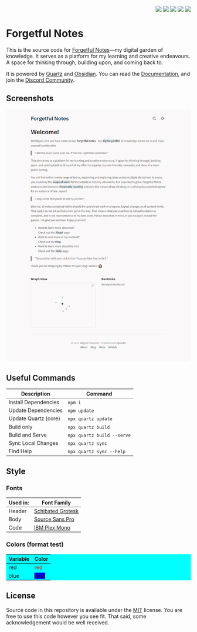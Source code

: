 <p align="right">
  <img src="https://img.shields.io/github/languages/code-size/semanticdata/forgetful-notes" />
  <img src="https://img.shields.io/github/repo-size/semanticdata/forgetful-notes" />
  <img src="https://img.shields.io/github/commit-activity/t/semanticdata/forgetful-notes" />
  <img src="https://img.shields.io/github/last-commit/semanticdata/forgetful-notes" />
  <img src="https://img.shields.io/website/https/forgetfulnotes.com.svg" />
</p>

# Forgetful Notes

This is the source code for [Forgetful Notes](https://forgetfulnotes.com)—my digital garden of knowledge. It serves as a platform for my learning and creative endeavours. A space for thinking through, building upon, and coming back to.

It is powered by [Quartz](https://github.com/jackyzha0/quartz/) and [Obsidian](https://obsidian.md). You can read the [Documentation](https://quartz.jzhao.xyz/), and join the [Discord Community](https://discord.gg/cRFFHYye7t).

## Screenshots

<img alt="Website Screenshot" src="screenshot.png" width="720px" />

## Useful Commands

| Description          | Command                    |
| -------------------- | -------------------------- |
| Install Dependencies | `npm i`                    |
| Update Dependencies  | `npm update`               |
| Update Quartz (core) | `npx quartz update`        |
| Build only           | `npx quartz build`         |
| Build and Serve      | `npx quartz build --serve` |
| Sync Local Changes   | `npx quartz sync`          |
| Find Help            | `npx quartz sync --help`   |

## Style

### Fonts

| Used in: | Font Family                                                              |
| -------- | ------------------------------------------------------------------------ |
| Header   | [Schibsted Grotesk](https://fonts.google.com/specimen/Schibsted+Grotesk) |
| Body     | [Source Sans Pro](https://fonts.google.com/specimen/Source+Sans+3)       |
| Code     | [IBM Plex Mono](https://fonts.google.com/specimen/IBM+Plex+Mono)         |


### Colors (format test)

<div style="background:aqua;">

| Variable | Color                                      |
| -------- | ------------------------------------------ |
| red      | <span style="color:red;">red</span>        |
| blue     | <span style="background:blue;">blue</span> |

</div>

<!--
### Light Mode

| Variable  | Color      |
| --------- | ---------- |
| Light     | \#faf8f8   |
| Lightgray | \#e5e5e5   |
| Gray      | \#b8b8b8   |
| Darkgray  | \#4e4e4e   |
| Dark      | \#2b2b2b   |
| Secondary | \#284b63   |
| Terciary  | \#84a59d   |
| Highlight | \#8f9fa926 |
-->
<!--
### Dark Mode

| Variable  | Color      |
| --------- | ---------- |
| Light     | \#1e1e2e   |
| Lightgray | \#6c7086   |
| Gray      | \#a6adc8   |
| Darkgray  | \#cdd6f4   |
| Dark      | \#cdd6f4   |
| Secondary | \#a6e3a1   |
| Terciary  | \#89dceb   |
| Highlight | \#8f9fa926 |
-->

## License

Source code in this repository is available under the [MIT](LICENSE) license. You are free to use this code however you see fit. That said, some acknowledgement would be well received.
